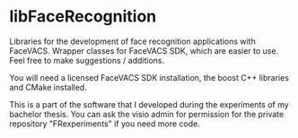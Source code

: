 # libFaceRecognition
Libraries for the development of face recognition applications with FaceVACS.
Wrapper classes for FaceVACS SDK, which are easier to use. Feel free to make suggestions / additions.

You will need a licensed FaceVACS SDK installation, the boost C++ libraries and CMake installed.


This is a part of the software that I developed during the experiments of my bachelor thesis.
You can ask the visio admin for permission for the private repository "FRexperiments" if you need more code.
